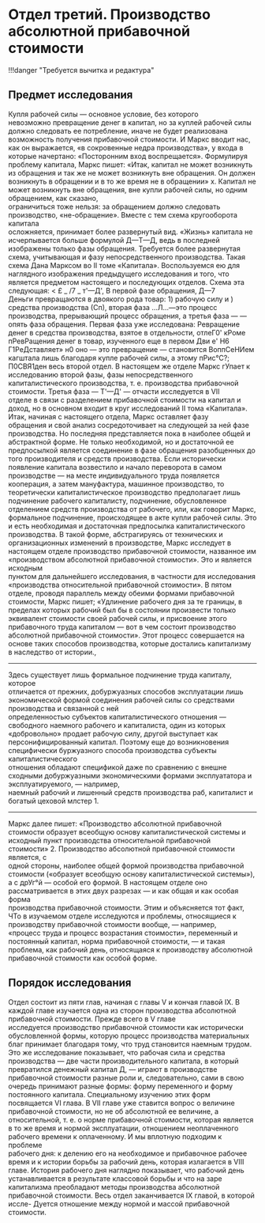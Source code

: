 # Отдел третий. Производство абсолютной прибавочной стоимости

!!!danger "Требуется вычитка и редактура"

## Предмет исследования

Купля рабочей силы — основное условие, без которого  
невозможно превращение денег в капитал, но за куплей рабочей силы
должно следовать ее потребление, иначе не будет реализована  
возможность получения прибавочной стоимости. И Маркс вводит нас,
как он выражается, «в сокровенные недра производства», у входа
в которые начертано: «Посторонним вход воспрещается».
Формулируя проблему капитала, Маркс пишет: «Итак, капитал
не может возникнуть из обращения и так же не может возникнуть
вне обращения. Он должен возникнуть в обращении и в то же время
не в обращении» х. Капитал не может возникнуть вне обращения,
вне купли рабочей силы, но одним обращением, как сказано,  
ограничиться тоже нельзя: за обращением должно следовать производство,
«не-обращение». Вместе с тем схема кругооборота капитала  
осложняется, принимает более развернутый вид. «Жизнь» капитала не
исчерпывается больше формулой Д—Т—Д, ведь в последней  
изображены только фазы обращения. Требуется более развернутая схема,
учитывающая и фазу непосредственного производства. Такая схема
Дана Марксом во II томе «Капитала». Воспользуемся ею для  
наглядного изображения предыдущего исследования и того, что является
предметом настоящего и последующих отделов. Схема эта следующая:
< £ _ /7 _ т'—Д', В первой фазе обращения, Д—7\
Деньги превращаются в двоякого рода товар: 1) рабочую силу и
) средства производства (Сп), вторая фаза ...Л...—это процесс
производства, прерывающий процесс обращения, а третья фаза —
— опять фаза обращения. Первая фаза уже исследована:
Ревращение денег в средства производства, взятое в отдельности,
отлеГ0' кРоме пРевРащения денег в товар, изученного еще в первом
Дви е' Н6 Г1РеДставляет» н0 оно — это превращение — становится
ВоппСеНИем кагштала лишь благодаря купле рабочей силы, а этому
пРис°С?; П0СВЯ1ден весь второй отдел. В настоящем же отделе Маркс
гУпает к исследованию второй фазы, фазы непосредственного
капиталистического производства, т. е. производства прибавочной
стоимости. Третья фаза — Т'—Д' — отчасти исследуется в VII  
отделе в связи с разделением прибавочной стоимости на капитал и  
доход, но в основном входит в круг исследований II тома «Капитала».
Итак, начиная с настоящего отдела, Маркс оставляет фазу  
обращения и свой анализ сосредоточивает на следующей за ней фазе
производства. Но последняя представляется пока в наиболее общей
и абстрактной форме. Не только необходимой, но и достаточной ее
предпосылкой является соединение в фазе обращения разобщенных
до того производителя и средств производства. Если исторически
появление капитала возвестило и начало переворота в самом  
производстве — на месте индивидуального труда появляется  
кооперация, а затем мануфактура, машинное производство, то  
теоретически капиталистическое производство предполагает лишь  
подчинение рабочего капиталисту, подчинение, обусловленное отделением
средств производства от рабочего, или, как говорит Маркс,  
формальное подчинение, происходящее в акте купли рабочей силы. Это и
есть необходимая и достаточная предпосылка капиталистического
производства.
В такой форме, абстрагируясь от технических и организационных
изменений в производстве, Маркс исследует в настоящем отделе
производство прибавочной стоимости, названное им «производством
абсолютной прибавочной стоимости». Это и является исходным  
пунктом для дальнейшего исследования, в частности для исследования
«производства относительной прибавочной стоимости». В пятом  
отделе, проводя параллель между обеими формами прибавочной  
стоимости, Маркс пишет; «Удлинение рабочего дня за те границы, в  
пределах которых рабочий был бы в состоянии произвести только  
эквивалент стоимости своей рабочей силы, и присвоение этого  
прибавочного труда капиталом — вот в чем состоит производство абсолютной
прибавочной стоимости». Этот процесс совершается на основе таких
способов производства, которые достались капитализму в наследство
от истории.,

---

Здесь существует лишь формальное подчинение труда капиталу, которое  
отличается от прежних, добуржуазных способов эксплуатации лишь экономической формой
соединения рабочей силы со средствами производства и связанной с ней  
определенностью субъектов капиталистического отношения — свободного наемного рабочего
и капиталиста, один из которых «добровольно» продает рабочую силу, другой
выступает как персонифицированный капитал. Поэтому еще до возникновения  
специфически буржуазного способа производства субъекты капиталистического  
отношения обладают спецификой даже по сравнению с внешне сходными добуржуазными
экономическими формами эксплуататора и эксплуатируемого, — налример,  
наемный рабочий и лишенный средств производства раб, капиталист и богатый цеховой
млстер 1.

---

Маркс далее пишет: «Производство абсолютной прибавочной
стоимости образует всеобщую основу капиталистической системы и
исходный пункт производства относительной прибавочной  
стоимости» 2.
Производство абсолютной прибавочной стоимости является, с  
одной стороны, наиболее общей формой производства прибавочной
стоимости («образует всеобщую основу капиталистической системы»),
а с дрУг°й — особой его формой. В настоящем отделе оно  
рассматривается в этих двух разрезах — и как общая и как особая форма  
производства прибавочной стоимости. Этим и объясняется тот факт,
ЧТо в изучаемом отделе исследуются и проблемы, относящиеся
к производству прибавочной стоимости вообще, — например,  
«процесс труда и процесс возрастания стоимости», переменный и  
постоянный капитал, норма прибавочной стоимости, — и такая проблема,
как рабочий день, относящаяся к производству абсолютной  
прибавочной стоимости как особой форме.

## Порядок исследования

Отдел состоит из пяти глав, начиная с главы V и кончая
главой IX. В каждой главе изучается одна из сторон производства
абсолютной прибавочной стоимости. Прежде всего в V главе  
исследуется производство прибавочной стоимости как исторически  
обусловленной формы, которую процесс производства материальных
благ принимает благодаря тому, что труд становится наемным
трудом. Это же исследование показывает, что рабочая сила и средства
производства — две части производительного капитала, в который
превратился денежный капитал Д, — играют в производстве  
прибавочной стоимости разные роли и, следовательно, сами в свою
очередь принимают разные формы: форму переменного и форму  
постоянного капитала. Специальному изучению этих форм  
посвящается VI глава. В VII главе уже ставится вопрос о величине  
прибавочной стоимости, но не об абсолютной ее величине, а  
относительной, т. е. о норме прибавочной стоимости, которая является в то же
время и нормой эксплуатации, отношением неоплаченного рабочего
времени к оплаченному. И мы вплотную подходим к проблеме  
рабочего дня: к делению его на необходимое и прибавочное рабочее время
и к истории борьбы за рабочий день, которая излагается в VIII главе.
История рабочего дня наглядно показывает, что рабочий день  
устанавливается в результате классовой борьбы и что на заре  
капитализма преобладают методы производства абсолютной прибавочной
стоимости. Весь отдел заканчивается IX главой, в которой иссле-
Дуется отношение между нормой и массой прибавочной стоимости.
